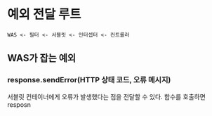 # 예외 전달 루트
`WAS <- 필터 <- 서블릿 <- 인터셉터 <- 컨트롤러`
## WAS가 잡는 예외
### response.sendError(HTTP 상태 코드, 오류 메시지)
서블릿 컨테이너에게 오류가 발생했다는 점을 전달할 수 있다.
함수를 호출하면 resposn